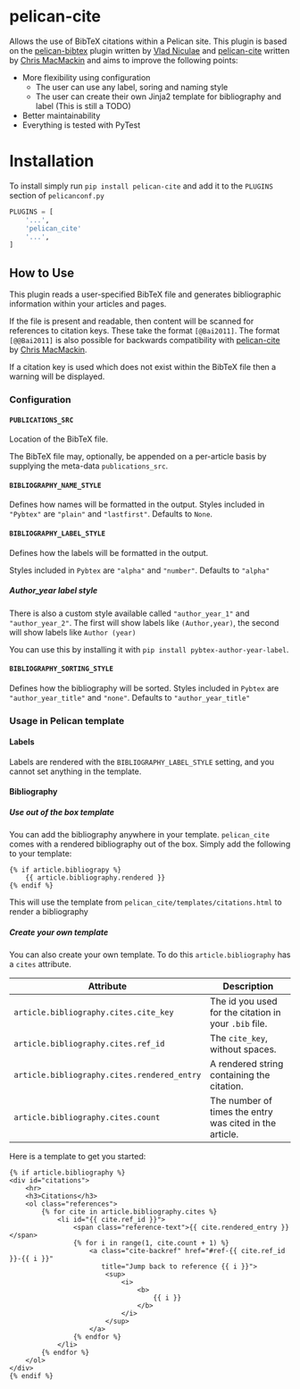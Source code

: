 pelican-cite
==============

Allows the use of BibTeX citations within a Pelican site. This plugin is based on the
[pelican-bibtex](https://github.com/vene/pelican-bibtex) plugin written by
[Vlad Niculae](https://github.com/vene)
and [pelican-cite](https://github.com/cmacmackin/pelican-cite) written by
[Chris MacMackin](https://github.com/cmacmackin) and aims to improve the following points:

- More flexibility using configuration
    - The user can use any label, soring and naming style
    - The user can create their own Jinja2 template for bibliography and label (This is still a TODO)
- Better maintainability
- Everything is tested with PyTest


Installation
============

To install simply run `pip install pelican-cite` and add it to the `PLUGINS` section of `pelicanconf.py`

```python
PLUGINS = [
    '...',
    'pelican_cite'
    '...',
]
```


## How to Use

This plugin reads a user-specified BibTeX file and generates bibliographic
information within your articles and pages.

If the file is present and readable, then content will be scanned for references
to citation keys. These take the format `[@Bai2011]`.
The format `[@@Bai2011]` is also possible for backwards compatibility with [pelican-cite](https://github.com/cmacmackin/pelican-cite) by
[Chris MacMackin](https://github.com/cmacmackin).

If a citation key is used which does not exist within the BibTeX file then
a warning will be displayed.

### Configuration

#### `PUBLICATIONS_SRC`

Location of the BibTeX file.

The BibTeX file may, optionally, be appended on a per-article
basis by supplying the meta-data `publications_src`.

#### `BIBLIOGRAPHY_NAME_STYLE`

Defines how names will be formatted in the output.
Styles included in `"Pybtex"` are `"plain"` and `"lastfirst"`. Defaults to `None`.

#### `BIBLIOGRAPHY_LABEL_STYLE`

Defines how the labels will be formatted in the output.

Styles included in `Pybtex` are `"alpha"` and `"number"`. Defaults to `"alpha"`

##### Author_year label style

There is also a custom style available called `"author_year_1"` and `"author_year_2"`.
The first will show labels like `(Author,year)`, the second will show labels like `Author (year)`

You can use this by installing it with `pip install pybtex-author-year-label`.

#### `BIBLIOGRAPHY_SORTING_STYLE`

Defines how the bibliography will be sorted.
Styles included in `Pybtex` are `"author_year_title"` and `"none"`. Defaults to `"author_year_title"`

### Usage in Pelican template

#### Labels

Labels are rendered with the `BIBLIOGRAPHY_LABEL_STYLE` setting, and you cannot set anything
in the template.

#### Bibliography

##### Use out of the box template

You can add the bibliography anywhere in your template.
`pelican_cite` comes with a rendered bibliography out of the box. Simply add the following to your template:

```jinja2
{% if article.bibliograpy %}
    {{ article.bibliography.rendered }}
{% endif %}
```

This will use the template from `pelican_cite/templates/citations.html` to render a bibliography

##### Create your own template

You can also create your own template. To do this `article.bibliography` has a `cites` attribute.

Attribute | Description
---|---
`article.bibliography.cites.cite_key` | The id you used for the citation in your `.bib` file.
`article.bibliography.cites.ref_id` | The `cite_key`, without spaces.
`article.bibliography.cites.rendered_entry` | A rendered string containing the citation.
`article.bibliography.cites.count` | The number of times the entry was cited in the article.

Here is a template to get you started:

```jinja2
{% if article.bibliography %}
<div id="citations">
    <hr>
    <h3>Citations</h3>
    <ol class="references">
        {% for cite in article.bibliography.cites %}
            <li id="{{ cite.ref_id }}">
                <span class="reference-text">{{ cite.rendered_entry }}</span>
                {% for i in range(1, cite.count + 1) %}
                    <a class="cite-backref" href="#ref-{{ cite.ref_id }}-{{ i }}"
                       title="Jump back to reference {{ i }}">
                        <sup>
                            <i>
                                <b>
                                    {{ i }}
                                </b>
                            </i>
                        </sup>
                    </a>
                {% endfor %}
            </li>
        {% endfor %}
    </ol>
</div>
{% endif %}
```
